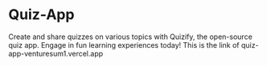 # Quiz-App
Create and share quizzes on various topics with Quizify, the open-source quiz app. Engage in fun learning experiences today!
  This is the link of quiz-app-venturesum1.vercel.app
